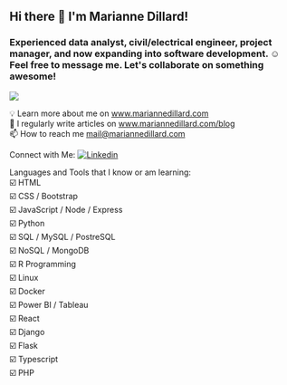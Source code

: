 ## Hi there 👋 I'm Marianne Dillard!

### Experienced data analyst, civil/electrical engineer, project manager, and now expanding into software development. ☺️  Feel free to message me. Let's collaborate on something awesome!

![](https://komarev.com/ghpvc/?username=dillardm89)


   💡 Learn more about me on www.mariannedillard.com  
   📄 I regularly write articles on www.mariannedillard.com/blog  
   📫 How to reach me mail@mariannedillard.com  

Connect with Me: [![Linkedin](https://i.stack.imgur.com/gVE0j.png)](https://www.linkedin.com/in/dillardm)

Languages and Tools that I know or am learning:  
   ☑️ HTML  
   ☑️ CSS / Bootstrap  
   ☑️ JavaScript / Node / Express  
   ☑️ Python  
   ☑️ SQL / MySQL / PostreSQL  
   ☑️ NoSQL / MongoDB  
   ☑️ R Programming  
   ☑️ Linux  
   ☑️ Docker  
   ☑️ Power BI / Tableau  
   ☑️ React  
   ☑️ Django  
   ☑️ Flask  
   ☑️ Typescript  
   ☑️ PHP  
